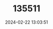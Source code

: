 ---
title: "135511"
category: "Cottus perifretum"
draft: false
date: 2024-02-22 13:03:51
languages:
  English: ["Miller's Thumb", "Common Bullhead"]
  French: ["Chabot fluviatile"]
  Dutch; Flemish: ["Rivierdonderpad"]
  German: ["Scheldegroppe"]
---